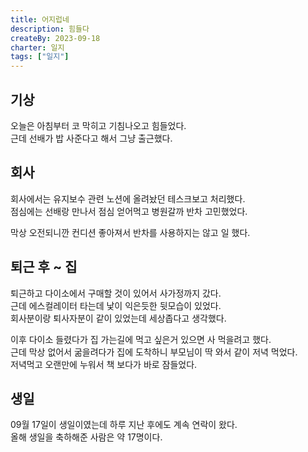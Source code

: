 ```yaml
---
title: 어지럽네
description: 힘들다
createBy: 2023-09-18
charter: 일지
tags: ["일지"]
---
```


## 기상

오늘은 아침부터 코 막히고 기침나오고 힘들었다.  
근데 선배가 밥 사준다고 해서 그냥 출근했다.

## 회사

회사에서는 유지보수 관련 노션에 올려놨던 테스크보고 처리했다.  
점심에는 선배랑 만나서 점심 얻어먹고 병원갈까 반차 고민했었다.

막상 오전되니깐 컨디션 좋아져서 반차를 사용하지는 않고 일 했다.

## 퇴근 후 ~ 집

퇴근하고 다이소에서 구매할 것이 있어서 사가정까지 갔다.  
근데 에스컬레이터 타는데 낯이 익은듯한 뒷모습이 있었다.  
회사분이랑 퇴사자분이 같이 있었는데 세상좁다고 생각했다.

이후 다이소 들렸다가 집 가는길에 먹고 싶은거 있으면 사 먹을려고 했다.  
근데 막상 없어서 굶을려다가 집에 도착하니 부모님이 딱 와서 같이 저녁 먹었다.  
저녁먹고 오랜만에 누워서 책 보다가 바로 잠들었다.

## 생일

09월 17일이 생일이였는데 하루 지난 후에도 계속 연락이 왔다.  
올해 생일을 축하해준 사람은 약 17명이다.
